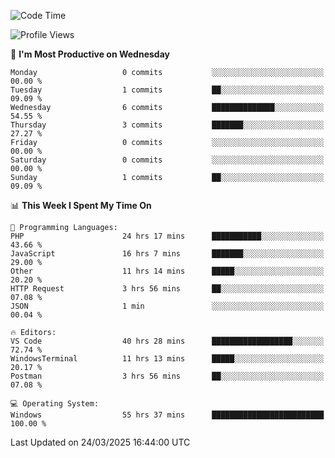 <!--START_SECTION:waka-->
![Code Time](http://img.shields.io/badge/Code%20Time-4%2C431%20hrs%2042%20mins-blue)

![Profile Views](http://img.shields.io/badge/Profile%20Views-0-blue)

📅 **I'm Most Productive on Wednesday** 

```text
Monday                   0 commits           ░░░░░░░░░░░░░░░░░░░░░░░░░   00.00 % 
Tuesday                  1 commits           ██░░░░░░░░░░░░░░░░░░░░░░░   09.09 % 
Wednesday                6 commits           ██████████████░░░░░░░░░░░   54.55 % 
Thursday                 3 commits           ███████░░░░░░░░░░░░░░░░░░   27.27 % 
Friday                   0 commits           ░░░░░░░░░░░░░░░░░░░░░░░░░   00.00 % 
Saturday                 0 commits           ░░░░░░░░░░░░░░░░░░░░░░░░░   00.00 % 
Sunday                   1 commits           ██░░░░░░░░░░░░░░░░░░░░░░░   09.09 % 
```


📊 **This Week I Spent My Time On** 

```text
💬 Programming Languages: 
PHP                      24 hrs 17 mins      ███████████░░░░░░░░░░░░░░   43.66 % 
JavaScript               16 hrs 7 mins       ███████░░░░░░░░░░░░░░░░░░   29.00 % 
Other                    11 hrs 14 mins      █████░░░░░░░░░░░░░░░░░░░░   20.20 % 
HTTP Request             3 hrs 56 mins       ██░░░░░░░░░░░░░░░░░░░░░░░   07.08 % 
JSON                     1 min               ░░░░░░░░░░░░░░░░░░░░░░░░░   00.04 % 

🔥 Editors: 
VS Code                  40 hrs 28 mins      ██████████████████░░░░░░░   72.74 % 
WindowsTerminal          11 hrs 13 mins      █████░░░░░░░░░░░░░░░░░░░░   20.17 % 
Postman                  3 hrs 56 mins       ██░░░░░░░░░░░░░░░░░░░░░░░   07.08 % 

💻 Operating System: 
Windows                  55 hrs 37 mins      █████████████████████████   100.00 % 
```


 Last Updated on 24/03/2025 16:44:00 UTC
<!--END_SECTION:waka-->
